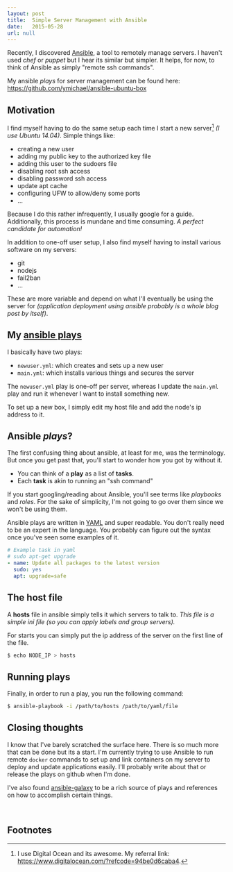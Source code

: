 ```yaml
---
layout: post
title:  Simple Server Management with Ansible
date:   2015-05-28
url: null
---
```


Recently, I discovered [Ansible](http://www.ansible.com/home), a tool to remotely manage servers. I haven't used _chef_ or _puppet_ but I hear its similar but simpler. It helps, for now, to think of Ansible as simply "remote ssh commands".

My ansible _plays_ for server management can be found here: <https://github.com/ymichael/ansible-ubuntu-box>
<!--more-->

## Motivation

I find myself having to do the same setup each time I start a new server[^1] _(I use Ubuntu 14.04)_. Simple things like:

- creating a new user
- adding my public key to the authorized key file
- adding this user to the sudoers file
- disabling root ssh access
- disabling password ssh access
- update apt cache
- configuring UFW to allow/deny some ports
- ...

Because I do this rather infrequently, I usually google for a guide. Additionally, this process is mundane and time consuming. _A perfect candidate for automation!_

In addition to one-off user setup, I also find myself having to install various software on my servers:

- git
- nodejs
- fail2ban
- ...

These are more variable and depend on what I'll eventually be using the server for _(application deployment using ansible probably is a whole blog post by itself)_.

## My [ansible plays](https://github.com/ymichael/ansible-ubuntu-box)

I basically have two plays:

- `newuser.yml`: which creates and sets up a new user
- `main.yml`: which installs various things and secures the server

The `newuser.yml` play is one-off per server, whereas I update the `main.yml` play and run it whenever I want to install something new.

To set up a new box, I simply edit my host file and add the node's ip address to it.

## Ansible _plays_?

The first confusing thing about ansible, at least for me, was the terminology. But once you get past that, you'll start to wonder how you got by without it.

- You can think of a __play__ as a list of __tasks__.
- Each __task__ is akin to running an "ssh command"

If you start googling/reading about Ansible, you'll see terms like _playbooks_ and _roles_. For the sake of simplicity, I'm not going to go over them since we won't be using them.

Ansible plays are written in [YAML](http://yaml.org/) and super readable. You don't really need to be an expert in the language. You probably can figure out the syntax once you've seen some examples of it.

```yaml
# Example task in yaml
# sudo apt-get upgrade
- name: Update all packages to the latest version
  sudo: yes
  apt: upgrade=safe
```

## The host file

A __hosts__ file in ansible simply tells it which servers to talk to. _This file is a simple ini file (so you can apply labels and group servers)._

For starts you can simply put the ip address of the server on the first line of the file.

```bash
$ echo NODE_IP > hosts
```

## Running plays

Finally, in order to run a play, you run the following command:

```bash
$ ansible-playbook -i /path/to/hosts /path/to/yaml/file
```

## Closing thoughts

I know that I've barely scratched the surface here. There is so much more that can be done but its a start. I'm currently trying to use Ansible to run remote `docker` commands to set up and link containers on my server to deploy and update applications easily. I'll probably write about that or release the plays on github when I'm done.

I've also found [ansible-galaxy](https://galaxy.ansible.com/) to be a rich source of plays and references on how to accomplish certain things.

<br>

## Footnotes

[^1]: I use Digital Ocean and its awesome. My referral link: <https://www.digitalocean.com/?refcode=94be0d6caba4>.
